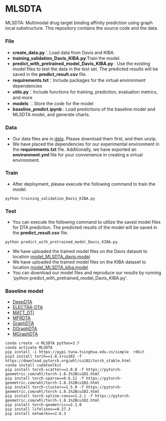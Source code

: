 # MLSDTA
MLSDTA: Multimodal drug target binding affinity prediction using graph local substructure. This repository contains the source code and the data.

### File
- **create_data.py**：Load data from Davis and KIBA.
- **training_validation_Davis_KIBA.py**:Train the model.
- **predict_with_pretrained_model_Davis_KIBA.py** : Use the existing model files to test the data in the test set. The predicted results will be saved in the **predict_result.csv** file.
- **requirements.txt**：Include packages for the virtual environment dependencies
- **utils.py**：Include functions for training, prediction, evaluation metrics, and more
- **models** ：Store the code for the model
- **baseline_predict.ipynb** : Load predictions of the baseline model and MLSDTA model, and generate charts.


### Data
- Our data files are in [data](https://drive.google.com/file/d/1ABjUhkMWNN0Z47nDn0Mk0vMlp7ANctqs/view?usp=drive_link). Please download them first, and then unzip.
- We have placed the dependencies for our experimental environment in the **requirements.txt** file. Additionally, we have exported an **environment.yml** file for your convenience in creating a virtual environment.

### Train
- After deployment, please execute the following command to train the model.
~~~
python training_validation_Davis_KIBA.py
~~~
### Test
- You can execute the following command to utilize the saved model files for DTA prediction. The predicted results of the model will be saved in the **predict_result.csv** file.
~~~
python predict_with_pretrained_model_Davis_KIBA.py
~~~
- We have uploaded the trained model files on the Davis dataset to location [model_MLSDTA_davis.model](https://drive.google.com/file/d/1kER88JYI8ZhwObv32V_8VJBctwR0kxx7/view?usp=drive_link)
- We have uploaded the trained model files on the KIBA dataset to location [model_MLSDTA_kiba.model](https://drive.google.com/file/d/1kI8ihfGguZP0OXUswgjB-gtwvmM4KaIw/view?usp=drive_link)
- You can download our model files and reproduce our results by running 'python predict_with_pretrained_model_Davis_KIBA.py'.

### Baseline model
- [DeepDTA](https://github.com/hkmztrk/DeepDTA/)
- [ELECTRA-DTA](https://github.com/IILab-Resource/ELECTRA-DTA)
- [MATT_DTI](https://github.com/ZengYuni/MATT_DTI)
- [MFRDTA](https://github.com/JU-HuaY/MFR)
- [GraphDTA](https://github.com/thinng/GraphDTA)
- [DGraphDTA](https://github.com/595693085/DGraphDTA)
- [MGraphDTA](https://github.com/guaguabujianle/MGraphDTA)
~~~
conda create -n MLSDTA python=3.7
conda activate MLSDTA
pip install -i https://pypi.tuna.tsinghua.edu.cn/simple  rdkit
pip3 install torch==1.8.1+cu102 -f https://download.pytorch.org/whl/cu102/torch_stable.html
conda install cudatoolkit
pip install torch-scatter==2.0.8 -f https://pytorch-geometric.com/whl/torch-1.8.1%2Bcu102.html
pip install torch-sparse==0.6.12 -f https://pytorch-geometric.com/whl/torch-1.8.1%2Bcu102.html
pip install torch-cluster==1.5.9 -f https://pytorch-geometric.com/whl/torch-1.8.1%2Bcu102.html
pip install torch-spline-conv==1.2.1 -f https://pytorch-geometric.com/whl/torch-1.8.1%2Bcu102.html
pip install torch-geometric==2.1.0
pip install lifelines==0.27.3
pip install networkx==2.6.3
~~~

